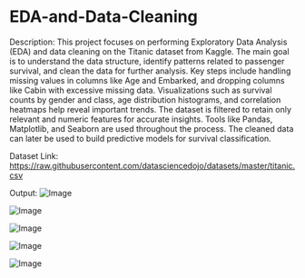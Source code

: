 # EDA-and-Data-Cleaning
Description:
This project focuses on performing Exploratory Data Analysis (EDA) and data cleaning on the Titanic dataset from Kaggle. The main goal is to understand the data structure, identify patterns related to passenger survival, and clean the data for further analysis. Key steps include handling missing values in columns like Age and Embarked, and dropping columns like Cabin with excessive missing data. Visualizations such as survival counts by gender and class, age distribution histograms, and correlation heatmaps help reveal important trends. The dataset is filtered to retain only relevant and numeric features for accurate insights. Tools like Pandas, Matplotlib, and Seaborn are used throughout the process. The cleaned data can later be used to build predictive models for survival classification.

Dataset Link:
https://raw.githubusercontent.com/datasciencedojo/datasets/master/titanic.csv

Output:
![Image](https://github.com/user-attachments/assets/38095e5a-a92f-486c-9b13-f1bbcf6d7c2f)

![Image](https://github.com/user-attachments/assets/3347f63c-f4c1-4c96-83ba-2a06d99a62d3)

![Image](https://github.com/user-attachments/assets/0a677c83-103e-48ed-ab74-e97da49407e8)

![Image](https://github.com/user-attachments/assets/f34baf33-3877-47ac-9279-5da34cd6d333)

![Image](https://github.com/user-attachments/assets/4b7f9099-41cc-4b69-92fe-59f814f945ac)
